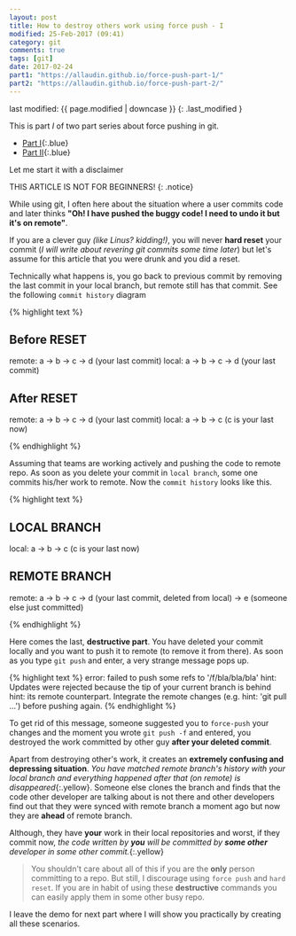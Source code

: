 ```yaml
---
layout: post
title: How to destroy others work using force push - I
modified: 25-Feb-2017 (09:41)
category: git
comments: true
tags: [git]
date: 2017-02-24
part1: "https://allaudin.github.io/force-push-part-1/"
part2: "https://allaudin.github.io/force-push-part-2/"
---
```


last modified: {{ page.modified | downcase }}
{: .last_modified }

This is part *I* of two part series about force pushing in git.

- [Part I]({{page.part1}}){:.blue}
- [Part II]({{page.part2}}){:.blue}

Let me start it with a disclaimer

 THIS ARTICLE IS NOT FOR BEGINNERS!
{: .notice}

While using git, I often here about the situation where a user commits code and later thinks **"Oh! I have pushed the buggy code! I need to undo it
 but it's on remote"**.

 If you are a clever guy *(like Linus? kidding!)*, you will never **hard reset** your commit (*I will write about revering git commits some time later*) but let's assume for this article
 that you were drunk and you did a reset.

Technically what happens is, you go back to previous commit by removing the last commit in your local branch, but remote still has that
commit. See the following `commit history` diagram

{% highlight text %}


Before RESET
--------------

remote: a -> b -> c -> d (your last commit)
local: a -> b -> c -> d (your last commit)


After RESET
-----------

remote: a -> b -> c -> d (your last commit)
local: a -> b -> c (c is your last now)

{% endhighlight %}

Assuming that teams are working actively and pushing the code to remote repo. As soon as you delete your commit in `local branch`, some one
commits his/her work to remote. Now the `commit history` looks like this.


{% highlight text %}


LOCAL BRANCH
------------

local: a -> b -> c (c is your last now)


REMOTE BRANCH
-------------

remote: a -> b -> c -> d (your last commit, deleted from local) -> e (someone else just committed)


{% endhighlight %}

Here comes the last, **destructive part**. You have deleted your commit locally and you want to push it to remote (to remove it from there). As
soon as you type `git push` and enter, a very strange message pops up.

{% highlight text %}
error: failed to push some refs to '/f/bla/bla/bla'
hint: Updates were rejected because the tip of your current branch is behind
hint: its remote counterpart. Integrate the remote changes (e.g.
hint: 'git pull ...') before pushing again.
{% endhighlight %}

To get rid of this message, someone suggested you to `force-push` your changes and the moment you wrote `git push -f` and entered, you
destroyed the work committed by other guy **after your deleted commit**.

Apart from destroying other's work, it creates an **extremely confusing and depressing situation**. *You have matched remote branch's history
with your local branch and everything happened after that (on remote) is disappeared*{:.yellow}. Someone else clones the branch and finds that
the code other developer are talking about is not there and other developers find out that they were synced with remote branch
a moment ago but now they are **ahead** of remote branch.

Although, they  have **your** work in their local repositories and worst, if they commit  now, *the code written by <b>you</b> will be committed by
 <b>some other</b> developer in some other commit.*{:.yellow}

> You shouldn't care about all of this if you are the **only** person committing to a repo. But still, I discourage using `force push`
> and `hard reset`. If you are in habit of using these **destructive** commands you can easily apply them in some other busy repo.

I leave the demo for next part where I will show you practically by creating all these scenarios.
